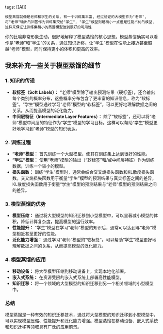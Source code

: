 tags: [[AI]]

```
模型蒸馏就像是老师和学生的关系, 有一个训练集丰富, 经过验证的大模型作为"老师", 将"老师"输出的回答作为训练集交给"学生", "学生"模型则是稍小一点但是性能占优的模型, 这样来保证让训练集稍小的蒸馏模型达到很好的可用性
```

你的比喻非常形象生动，很好地解释了模型蒸馏的核心思想。模型蒸馏确实可以看作是“老师”和“学生”的关系，通过知识迁移，让“学生”模型在性能上接近甚至超越“老师”模型，同时保持更小的体积和更高的效率。

## 我来补充一些关于模型蒸馏的细节

### 1. 知识的传递

- **软标签（Soft Labels）：** “老师”模型除了输出预测结果（硬标签），还会输出每个类别的概率分布，这些概率分布包含了更丰富的知识信息，称为“软标签”。“学生”模型通过学习“老师”模型的“软标签”，可以更好地理解数据之间的关系，从而提高模型的泛化能力。
- **中间层特征（Intermediate Layer Features）：** 除了“软标签”，还可以将“老师”模型中间层的特征作为“学生”模型的学习目标。这样可以帮助“学生”模型更好地学习到“老师”模型的知识表达。

### 2. 训练过程

- **“老师”模型：** 首先训练一个大型模型，使其在训练集上达到很好的性能。
- **“学生”模型：** 使用“老师”模型的输出（“软标签”和/或中间层特征）作为训练数据，训练一个较小的模型。
- **损失函数：** 训练“学生”模型时，通常会结合交叉熵损失函数和KL散度损失函数。交叉熵损失函数用于衡量“学生”模型的预测结果与真实标签之间的差异，KL散度损失函数用于衡量“学生”模型的预测结果与“老师”模型的预测结果之间的差异。

### 3. 模型蒸馏的优势

- **模型压缩：** 通过将大型模型的知识迁移到小型模型中，可以显著减小模型的体积，降低计算复杂度，提高模型的运行效率。
- **性能提升：** “学生”模型在学习“老师”模型的知识后，通常可以达到与“老师”模型相近甚至更好的性能。
- **泛化能力增强：** 通过学习“老师”模型的“软标签”，可以帮助“学生”模型更好地理解数据之间的关系，从而提高模型的泛化能力。

### 4. 模型蒸馏的应用

- **移动设备：** 将大型模型压缩到移动设备上，实现本地化部署。
- **嵌入式系统：** 在资源受限的嵌入式系统上部署高性能模型。
- **知识迁移：** 将一个领域的大型模型的知识迁移到另一个相关领域的小型模型中。

### 总结

模型蒸馏是一种有效的知识迁移技术，通过将大型模型的知识迁移到小型模型中，可以实现模型压缩、性能提升和泛化能力增强。模型蒸馏在移动设备、嵌入式系统和知识迁移等领域具有广泛的应用前景。